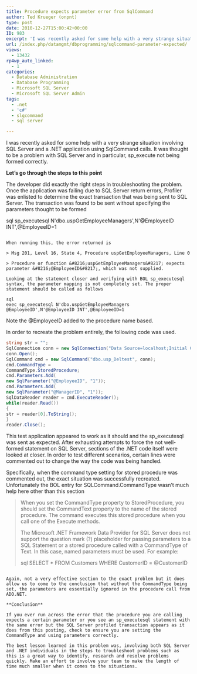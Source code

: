 ```yaml
---
title: Procedure expects parameter error from SqlCommand
author: Ted Krueger (onpnt)
type: post
date: 2010-12-27T15:00:42+00:00
ID: 983
excerpt: 'I was recently asked for some help with a very strange situation involving SQL Server and a .NET application using SqlCommand calls.  It was thought to be a problem with SQL Server and in particular, sp_execute not being formed correctly.'
url: /index.php/datamgmt/dbprogramming/sqlcommand-parameter-expected/
views:
  - 13432
rp4wp_auto_linked:
  - 1
categories:
  - Database Administration
  - Database Programming
  - Microsoft SQL Server
  - Microsoft SQL Server Admin
tags:
  - .net
  - 'c#'
  - slqcommand
  - sql server

---
```

I was recently asked for some help with a very strange situation involving SQL Server and a .NET application using SqlCommand calls. It was thought to be a problem with SQL Server and in particular, sp_execute not being formed correctly.

**Let’s go through the steps to this point**

The developer did exactly the right steps in troubleshooting the problem. Once the application was failing due to SQL Server return errors, Profiler was enlisted to determine the exact transaction that was being sent to SQL Server. The transaction was found to be sent without specifying the parameters thought to be formed

sql
sp_executesql N'dbo.uspGetEmployeeManagers',N'@EmployeeID INT',@EmployeeID=1
```

When running this, the error returned is

> Msg 201, Level 16, State 4, Procedure uspGetEmployeeManagers, Line 0
  
> Procedure or function &#8216;uspGetEmployeeManagers&#8217; expects parameter &#8216;@EmployeeID&#8217;, which was not supplied.

Looking at the statement closer and verifying with BOL sp_executesql syntax, the parameter mapping is not completely set. The proper statement should be called as follows

sql
exec sp_executesql N'dbo.uspGetEmployeeManagers @EmployeeID',N'@EmployeeID INT',@EmployeeID=1
```

Note the @EmployeeID added to the procedure name based.

In order to recreate the problem entirely, the following code was used.

```csharp
string str = ""; 
SqlConnection conn = new SqlConnection("Data Source=localhost;Initial Catalog=AdventureWorks;Integrated Security=SSPI;"); 
conn.Open();
SqlCommand cmd = new SqlCommand("dbo.usp_Deltest", conn); 
cmd.CommandType = 
CommandType.StoredProcedure; 
cmd.Parameters.Add(
new SqlParameter("@EmployeeID", "1")); 
cmd.Parameters.Add(
new SqlParameter("@ManagerID", "1")); 
SqlDataReader reader = cmd.ExecuteReader(); 
while(reader.Read()) 
{
str = reader[0].ToString();
}
reader.Close();
```

This test application appeared to work as it should and the sp_executesql was sent as expected. After exhausting attempts to force the not well-formed statement on SQL Server, sections of the .NET code itself were looked at closer. In order to test different scenarios, certain lines were commented out to change the way the code was being handled.

Specifically, when the command type setting for stored procedure was commented out, the exact situation was successfully recreated. Unfortunately the BOL entry for SQLCommand.CommandType wasn’t much help here other than this section

> When you set the CommandType property to StoredProcedure, you should set the CommandText property to the name of the stored procedure. The command executes this stored procedure when you call one of the Execute methods.
> 
> The Microsoft .NET Framework Data Provider for SQL Server does not support the question mark (?) placeholder for passing parameters to a SQL Statement or a stored procedure called with a CommandType of Text. In this case, named parameters must be used. For example: 
> 
> sql
SELECT * FROM Customers WHERE CustomerID = @CustomerID
```

Again, not a very effective section to the exact problem but it does allow us to come to the conclusion that without the CommandType being set, the parameters are essentially ignored in the procedure call from ADO.NET.

**Conclusion**

If you ever run across the error that the procedure you are calling expects a certain parameter or you see an sp_executesql statement with the same error but the SQL Server profiled transaction appears as it does from this posting, check to ensure you are setting the CommandType and using parameters correctly.

The best lesson learned in this problem was, involving both SQL Server and .NET individuals in the steps to troubleshoot problems such as this is a great way to identify, research and resolve problems quickly. Make an effort to involve your team to make the length of time much smaller when it comes to the situations.